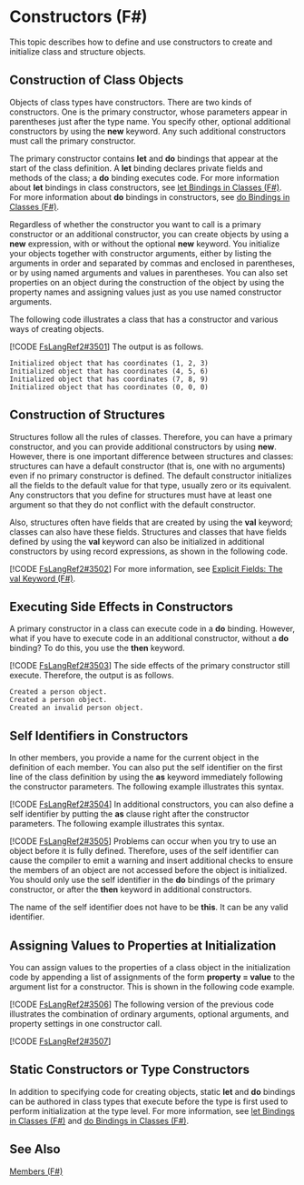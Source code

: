 # Constructors (F#)

This topic describes how to define and use constructors to create and initialize class and structure objects.


## Construction of Class Objects
Objects of class types have constructors. There are two kinds of constructors. One is the primary constructor, whose parameters appear in parentheses just after the type name. You specify other, optional additional constructors by using the **new** keyword. Any such additional constructors must call the primary constructor.

The primary constructor contains **let** and **do** bindings that appear at the start of the class definition. A **let** binding declares private fields and methods of the class; a **do** binding executes code. For more information about **let** bindings in class constructors, see [let Bindings in Classes &#40;F&#35;&#41;](let+Bindings+in+Classes+%28F%23%29.md). For more information about **do** bindings in constructors, see [do Bindings in Classes &#40;F&#35;&#41;](do+Bindings+in+Classes+%28F%23%29.md).

Regardless of whether the constructor you want to call is a primary constructor or an additional constructor, you can create objects by using a **new** expression, with or without the optional **new** keyword. You initialize your objects together with constructor arguments, either by listing the arguments in order and separated by commas and enclosed in parentheses, or by using named arguments and values in parentheses. You can also set properties on an object during the construction of the object by using the property names and assigning values just as you use named constructor arguments.

The following code illustrates a class that has a constructor and various ways of creating objects.

[!CODE [FsLangRef2#3501](../CodeSnippet/VS_Snippets_Fsharp/fslangref2/FSharp/fs/constructors.fs#3501)]
    The output is as follows.


```
Initialized object that has coordinates (1, 2, 3)
Initialized object that has coordinates (4, 5, 6)
Initialized object that has coordinates (7, 8, 9)
Initialized object that has coordinates (0, 0, 0)
```

## Construction of Structures
Structures follow all the rules of classes. Therefore, you can have a primary constructor, and you can provide additional constructors by using **new**. However, there is one important difference between structures and classes: structures can have a default constructor (that is, one with no arguments) even if no primary constructor is defined. The default constructor initializes all the fields to the default value for that type, usually zero or its equivalent. Any constructors that you define for structures must have at least one argument so that they do not conflict with the default constructor.

Also, structures often have fields that are created by using the **val** keyword; classes can also have these fields. Structures and classes that have fields defined by using the **val** keyword can also be initialized in additional constructors by using record expressions, as shown in the following code.

[!CODE [FsLangRef2#3502](../CodeSnippet/VS_Snippets_Fsharp/fslangref2/FSharp/fs/constructors.fs#3502)]
    For more information, see [Explicit Fields: The val Keyword &#40;F&#35;&#41;](Explicit+Fields%3A+The+val+Keyword+%28F%23%29.md).


## Executing Side Effects in Constructors
A primary constructor in a class can execute code in a **do** binding. However, what if you have to execute code in an additional constructor, without a **do** binding? To do this, you use the **then** keyword.

[!CODE [FsLangRef2#3503](../CodeSnippet/VS_Snippets_Fsharp/fslangref2/FSharp/fs/constructors.fs#3503)]
    The side effects of the primary constructor still execute. Therefore, the output is as follows.


```
Created a person object.
Created a person object.
Created an invalid person object.
```

## Self Identifiers in Constructors
In other members, you provide a name for the current object in the definition of each member. You can also put the self identifier on the first line of the class definition by using the **as** keyword immediately following the constructor parameters. The following example illustrates this syntax.

[!CODE [FsLangRef2#3504](../CodeSnippet/VS_Snippets_Fsharp/fslangref2/FSharp/fs/constructors.fs#3504)]
    In additional constructors, you can also define a self identifier by putting the **as** clause right after the constructor parameters. The following example illustrates this syntax.

[!CODE [FsLangRef2#3505](../CodeSnippet/VS_Snippets_Fsharp/fslangref2/FSharp/fs/constructors.fs#3505)]
    Problems can occur when you try to use an object before it is fully defined. Therefore, uses of the self identifier can cause the compiler to emit a warning and insert additional checks to ensure the members of an object are not accessed before the object is initialized. You should only use the self identifier in the **do** bindings of the primary constructor, or after the **then** keyword in additional constructors.

The name of the self identifier does not have to be **this**. It can be any valid identifier.


## Assigning Values to Properties at Initialization
You can assign values to the properties of a class object in the initialization code by appending a list of assignments of the form **property = value** to the argument list for a constructor. This is shown in the following code example.

[!CODE [FsLangRef2#3506](../CodeSnippet/VS_Snippets_Fsharp/fslangref2/FSharp/fs/constructors.fs#3506)]
    The following version of the previous code illustrates the combination of ordinary arguments, optional arguments, and property settings in one constructor call.

[!CODE [FsLangRef2#3507](../CodeSnippet/VS_Snippets_Fsharp/fslangref2/FSharp/fs/constructors.fs#3507)]
    
## Static Constructors or Type Constructors
In addition to specifying code for creating objects, static **let** and **do** bindings can be authored in class types that execute before the type is first used to perform initialization at the type level. For more information, see [let Bindings in Classes &#40;F&#35;&#41;](let+Bindings+in+Classes+%28F%23%29.md) and [do Bindings in Classes &#40;F&#35;&#41;](do+Bindings+in+Classes+%28F%23%29.md).


## See Also
[Members &#40;F&#35;&#41;](Members+%28F%23%29.md)

